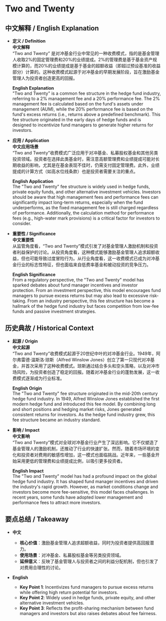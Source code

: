 # Two and Twenty

## 中文解释 / English Explanation

* **定义 / Definition**  
  **中文解释**  
  “Two and Twenty” 是对冲基金行业中常见的一种收费模式，指的是基金管理人收取2%的固定管理费和20%的业绩提成。2%的管理费是基于基金资产规模计算的，而20%的业绩提成是基于基金的超额收益（即超过预设基准的收益部分）计算的。这种收费模式起源于对冲基金的早期发展阶段，旨在激励基金管理人为投资者创造更高的回报。  

  **English Explanation**  
  "Two and Twenty" is a common fee structure in the hedge fund industry, referring to a 2% management fee and a 20% performance fee. The 2% management fee is calculated based on the fund's assets under management (AUM), while the 20% performance fee is based on the fund's excess returns (i.e., returns above a predefined benchmark). This fee structure originated in the early days of hedge funds and is designed to incentivize fund managers to generate higher returns for investors.

* **应用 / Application**  
  **中文应用场景**  
  “Two and Twenty”收费模式广泛应用于对冲基金、私募股权基金和其他另类投资领域。投资者在选择此类基金时，需注意高额管理费和业绩提成可能对长期收益的影响，尤其是在基金表现不佳时，仍需支付固定管理费。此外，业绩提成的计算方式（如高水位线条款）也是投资者需要关注的重点。  

  **English Application**  
  The "Two and Twenty" fee structure is widely used in hedge funds, private equity funds, and other alternative investment vehicles. Investors should be aware that high management fees and performance fees can significantly impact long-term returns, especially when the fund underperforms, as the fixed management fee is still charged regardless of performance. Additionally, the calculation method for performance fees (e.g., high-water mark provisions) is a critical factor for investors to consider.

* **重要性 / Significance**  
  **中文重要性**  
  从监管角度看，“Two and Twenty”模式引发了对基金管理人激励机制和投资者利益保护的讨论。从投资角度看，这种模式能够激励基金管理人追求超额收益，但也可能导致过度冒险行为。从行业角度看，这一收费模式已成为对冲基金行业的标志性特征，但也面临来自低费率基金和被动投资的竞争压力。  

  **English Significance**  
  From a regulatory perspective, the "Two and Twenty" model has sparked debates about fund manager incentives and investor protection. From an investment perspective, this model encourages fund managers to pursue excess returns but may also lead to excessive risk-taking. From an industry perspective, this fee structure has become a hallmark of the hedge fund industry but faces competition from low-fee funds and passive investment strategies.

## 历史典故 / Historical Context

* **起源 / Origin**  
  **中文起源**  
  “Two and Twenty”收费模式起源于20世纪中叶的对冲基金行业。1949年，阿尔弗雷德·温斯洛·琼斯（Alfred Winslow Jones）创立了第一只现代对冲基金，并首次采用了这种收费模式。琼斯通过结合多头和空头策略，以及对冲市场风险，为投资者创造了稳定的回报。随着对冲基金行业的蓬勃发展，这一收费模式逐渐成为行业标准。  

  **English Origin**  
  The "Two and Twenty" fee structure originated in the mid-20th century hedge fund industry. In 1949, Alfred Winslow Jones established the first modern hedge fund and introduced this fee model. By combining long and short positions and hedging market risks, Jones generated consistent returns for investors. As the hedge fund industry grew, this fee structure became an industry standard.

* **影响 / Impact**  
  **中文影响**  
  “Two and Twenty”模式对全球对冲基金行业产生了深远影响。它不仅塑造了基金管理人的激励机制，还推动了行业的快速扩张。然而，随着市场环境的变化和投资者对费用的敏感性增加，这一模式也面临挑战。近年来，一些基金开始采用更低的管理费和业绩提成比例，以吸引更多投资者。  

  **English Impact**  
  The "Two and Twenty" model has had a profound impact on the global hedge fund industry. It has shaped fund manager incentives and driven the industry's rapid growth. However, as market conditions change and investors become more fee-sensitive, this model faces challenges. In recent years, some funds have adopted lower management and performance fees to attract more investors.

## 要点总结 / Takeaway

* **中文**  
  - **核心价值**：激励基金管理人追求超额收益，同时为投资者提供高回报潜力。  
  - **使用场景**：对冲基金、私募股权基金等另类投资领域。  
  - **延伸意义**：反映了基金管理人与投资者之间的利益分配机制，但也引发了对费用合理性的讨论。  

* **English**  
  - **Key Point 1**: Incentivizes fund managers to pursue excess returns while offering high return potential for investors.  
  - **Key Point 2**: Widely used in hedge funds, private equity, and other alternative investment vehicles.  
  - **Key Point 3**: Reflects the profit-sharing mechanism between fund managers and investors but also raises debates about fee fairness.